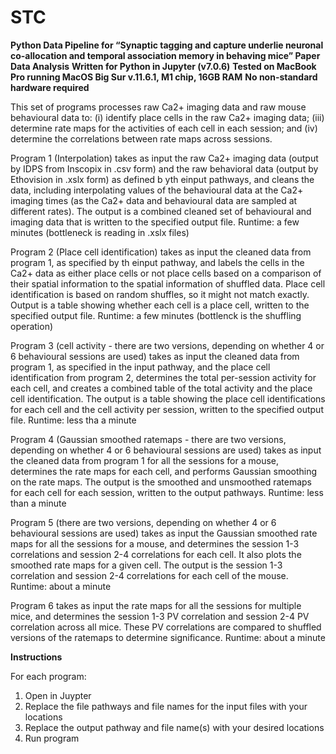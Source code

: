 # STC
**Python Data Pipeline for “Synaptic tagging and capture underlie neuronal co-allocation and temporal association memory in behaving mice” Paper Data Analysis**
**Written for Python in Jupyter (v7.0.6)**
**Tested on MacBook Pro running MacOS Big Sur v.11.6.1, M1 chip, 16GB RAM**
**No non-standard hardware required**

This set of programs processes raw Ca2+ imaging data and raw mouse behavioural data to: (i) identify place cells in the raw Ca2+ imaging data; (iii) determine rate maps for the activities of each cell in each session; and (iv) determine the correlations between rate maps across sessions. 

Program 1 (Interpolation) takes as input the raw Ca2+ imaging data (output by IDPS from Inscopix in .csv form) and the raw behavioral data (output by Ethovision in .xslx form) as defined b yth einput pathways, and cleans the data, including interpolating values of the behavioural data at the Ca2+ imaging times (as the Ca2+ data and behavioural data are sampled at different rates). The output is a combined cleaned set of behavioural and imaging data that is written to the specified output file. Runtime: a few minutes (bottleneck is reading in .xslx files)

Program 2 (Place cell identification) takes as input the cleaned data from program 1, as specified by th einput pathway, and labels the cells in the Ca2+ data as either place cells or not place cells based on a comparison of their spatial information to the spatial information of shuffled data. Place cell identification is based on random shuffles, so it might not match exactly. Output is a table showing whether each cell is a place cell, written to the specified output file. Runtime: a few minutes (bottlenck is the shuffling operation)

Program 3 (cell activity - there are two versions, depending on whether 4 or 6 behavioural sessions are used) takes as input the cleaned data from program 1, as specified in the input pathway, and the place cell identification from program 2, determines the total per-session activity for each cell, and creates a combined table of the total activity and the place cell identification. The output is a table showing the place cell identifications for each cell and the cell activity per session, written to the specified output file. Runtime: less tha a minute

Program 4 (Gaussian smoothed ratemaps - there are two versions, depending on whether 4 or 6 behavioural sessions are used) takes as input the cleaned data from program 1 for all the sessions for a mouse, determines the rate maps for each cell, and performs Gaussian smoothing on the rate maps. The output is the smoothed and unsmoothed ratemaps for each cell for each session, written to the output pathways. Runtime: less than a minute 

Program 5 (there are two versions, depending on whether 4 or 6 behavioural sessions are used) takes as input the Gaussian smoothed rate maps for all the sessions for a mouse, and determines the session 1-3 correlations and session 2-4 correlations for each cell. It also plots the smoothed rate maps for a given cell. The output is the session 1-3 correlation and session 2-4 correlations for each cell of the mouse. Runtime: about a minute

Program 6 takes as input the rate maps for all the sessions for multiple mice, and determines the session 1-3 PV correlation and session 2-4 PV correlation across all mice. These PV correlations are compared to shuffled versions of the ratemaps to determine significance. Runtime: about a minute 

**Instructions**

For each program:

1.  Open in Juypter
2.  Replace the file pathways and file names for the input files with your locations
3.  Replace the output pathway and file name(s) with your desired locations
4.  Run program
